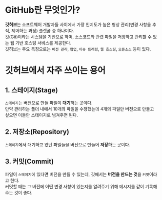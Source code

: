 # GitHub란 무엇인가?

**깃허브**는 소프트웨어 개발자들 사이에서 가장 인지도가 높은 형상 관리(변경 사항을 추적, 제어하는 과정) 플랫폼 중 하나이다.   
깃(Git)이라는 시스템을 기반으로 하며, 소스코드와 관련 파일을 저장하고 관리할 수 있는 웹 기반 호스팅 서비스를 제공한다.   
깃허브는 주요 특징으로는 `버전 관리`, `협업`, `이슈 트래킹`, `웹 호스팅`, `오픈소스` 등이 있다.   
   

   
# 깃허브에서 자주 쓰이는 용어

## 1. 스테이지(Stage)

`스테이지`는 버전으로 만들 파일이 **대기**하는 곳이다.    
만약 관리하는 폴더 내에서 10개의 파일을 수정했는데 4개의 파일만 버전으로 만들고 싶으면 이들만 스테이지로 넘겨주면 된다.   
   
   

## 2. 저장소(Repository)
   
`스테이지`에서 대기하고 있던 파일들을 버전으로 만들어 **저장**하는 곳이다.   
   


## 3. 커밋(Commit)
   
파일이 `스테이지`에 있다면 버전을 만들 수 있는데, 깃에서는 **버전을 만드는 것**을 `커밋`이라고 한다.   
커밋할 때는 그 버전에 어떤 변경 사항이 있는지를 알려주기 위해 메시지를 같이 기록해 주는 것이 좋다.
